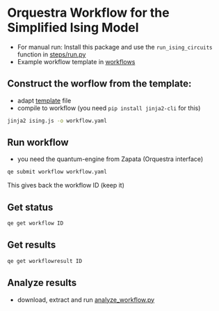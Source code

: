 # Orquestra Workflow for the Simplified Ising Model

- For manual run: Install this package and use the `run_ising_circuits` function in [steps/run.py](steps/run.py)
- Example workflow template in [workflows](workflows/ising.js)

## Construct the worflow from the template:
- adapt [template](workflows/ising.js) file
- compile to workflow (you need `pip install jinja2-cli` for this)  
```bash
jinja2 ising.js -o workflow.yaml
```

## Run workflow
- you need the quantum-engine from Zapata (Orquestra interface)
```bash
qe submit workflow workflow.yaml
```
This gives back the workflow ID (keep it)

## Get status
```bash
qe get workflow ID
```

## Get results
```bash
qe get workflowresult ID
```

## Analyze results
- download, extract and run [analyze\_workflow.py](src/python/isingdata/analyze_workflow.py)
 
